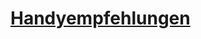 # <a name="Handyempfehlungen" href="Handyempfehlungen.html">Handyempfehlungen</a>
<!--stackedit_data:
eyJoaXN0b3J5IjpbLTkxNTk1NjczOSwxMTcxOTI1NTA1XX0=
-->